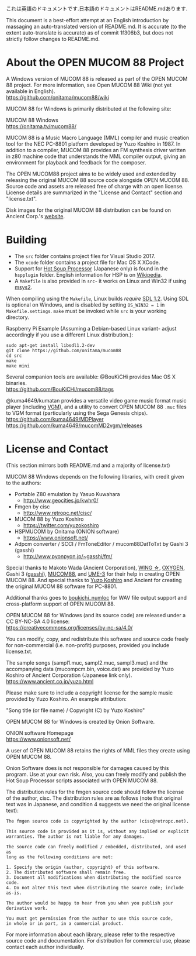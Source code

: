 これは英語のドキュメントです.日本語のドキュメントはREADME.mdあります.

This document is a best-effort attempt at an English introduction by massaging
an auto-translated version of README.md. It is accurate (to the extent
auto-translate is accurate) as of commit 1f306b3,
but does not strictly follow changes to README.md.

# About the OPEN MUCOM 88 Project

A Windows version of MUCOM 88 is released as part of the OPEN MUCOM 88 project.
For more information, see Open MUCOM 88 Wiki (not yet available in English). <br>
https://github.com/onitama/mucom88/wiki

MUCOM 88 for Windows is primarily distributed at the following site:

MUCOM 88 Windows <br>
https://onitama.tv/mucom88/

MUCOM 88 is a Music Macro Language (MML) compiler and music creation tool for
the NEC PC-8801 platform developed by Yuzo Koshiro in 1987. In addition to a
compiler, MUCOM 88 provides an FM synthesis driver written in z80 machine code
that understands the MML compiler output, giving an environment for playback
and feedback for the composer.

The OPEN MUCOM88 project aims to be widely used and extended by releasing the
original MUCOM 88 source code alongside OPEN MUCOM 88. Source code and assets
are released free of charge with an open license. License details are
summarized in the "License and Contact" section and "license.txt".

Disk images for the original MUCOM 88 distribution can be found on Ancient
Corp.'s [website](https://www.ancient.co.jp/~mucom88/).

# Building
* The `src` folder contains project files for Visual Studio 2017.
* The `xcode` folder contains a project file for Mac OS X XCode.
* Support for [Hot Soup Processor](hsp.tv) (Japanese only) is found in the
  `hspplugin` folder. English information for HSP is on
  [Wikipedia](https://en.wikipedia.org/wiki/Hot_Soup_Processor).
* A `Makefile` is also provided in `src`- it works on Linux and Win32 if using
  [msys2](https://www.msys2.org).

When compiling using the `Makefile`, Linux builds _require_
[SDL 1.2](https://www.libsdl.org/download-1.2.php). Using SDL is optional on
Windows, and is disabled by setting `OS_WIN32 = 1` in `Makefile.settings`.
`make` must be invoked while `src` is your working directory.

Raspberry Pi Example (Assuming a Debian-based Linux variant- adjust
accordingly if you use a different Linux distribution.):

```
sudo apt-get install libsdl1.2-dev
git clone https://github.com/onitama/mucom88
cd src
make
make mini
```

Several companion tools are available:
@BouKiCHi provides Mac OS X binaries. <br>
https://github.com/BouKiCHi/mucom88/tags

@kuma4649/kumatan provides a versatile video game music format music player
(including [VGM](https://vgmrips.net/wiki/VGM_Specification)), and a
utility to convert OPEN MUCOM 88 `.muc` files to VGM format (particularly
using the Sega Genesis chips). <br>
https://github.com/kuma4649/MDPlayer <br>
https://github.com/kuma4649/mucomMD2vgm/releases

# License and Contact
(This section mirrors both README.md and a majority of license.txt)

MUCOM 88 Windows depends on the following libraries, with credit given
to the authors:

* Portable Z80 emulation by Yasuo Kuwahara
  * http://www.geocities.jp/kwhr0/
* Fmgen by cisc
  * http://www.retropc.net/cisc/
* MUCOM 88 by Yuzo Koshiro
  * https://twitter.com/yuzokoshiro
* HSPMUCOM by Onitama (ONION software)
  * https://www.onionsoft.net/
* Adpcm converter / SCCI / FmToneEditor / mucom88DatToTxt by Gashi 3
  (gasshi)
  * http://www.pyonpyon.jp/~gasshi/fm/

Special thanks to Makoto Wada (Ancient Corporation),
[WING ☆](https://twitter.com/wing_ghost),
[OXYGEN](https://twitter.com/OXYGEN_PZ),
Gashi 3 ([gasshi](http://www.pyonpyon.jp/~gasshi/fm/)),
[MUCOM88](https://twitter.com/mucom88), and
[UME-3](https://twitter.com/ume3fmp) for their help in creating OPEN
MUCOM 88. And special thanks to
[Yuzo Koshiro](https://twitter.com/yuzokoshiro) and Ancient for creating
the original MUCOM 88 software for PC-8801.

Additional thanks goes to
[boukichi_numloc](https://twitter.com/boukichi_numloc) for WAV file
output support and cross-platform support of OPEN MUCOM 88.

OPEN MUCOM 88 for Windows (and its source code) are released under
a CC BY-NC-SA 4.0 license: <br>
https://creativecommons.org/licenses/by-nc-sa/4.0/

You can modify, copy, and redistribute this software and source code
freely for non-commercial (i.e. non-profit) purposes, provided you
include license.txt.

The sample songs (sampl1.muc, sampl2.muc, sampl3.muc) and the
accompanying data (mucompcm.bin, voice.dat) are provided by Yuzo Koshiro
of Ancient Corporation (Japanese link only). <br>
https://www.ancient.co.jp/yuzo.html

Please make sure to include a copyright license for the sample music
provided by Yuzo Koshiro. An example attribution:

"Song title (or file name) / Copyright (C) by Yuzo Koshiro"

OPEN MUCOM 88 for Windows is created by Onion Software.

ONION software Homepage <br>
https://www.onionsoft.net/

A user of OPEN MUCOM 88 retains the rights of MML files they create using
OPEN MUCOM 88.

Onion Software does is not responsible for damages caused by this
program. Use at your own risk. Also, you can freely modify and publish
the Hot Soup Processor scripts associated with OPEN MUCOM 88.

The distribution rules for the fmgen source code should follow the
license of the author, cisc. The distribution rules are as follows
(note that original text was in Japanese, and condition 4 suggests we
need the original license text):

```
The fmgen source code is copyrighted by the author (cisc@retropc.net).

This source code is provided as it is, without any implied or explicit
warranties. The author is not liable for any damages.

The source code can freely modified / embedded, distributed, and used as
long as the following conditions are met:

1. Specify the origin (author, copyright) of this software.
2. The distributed software shall remain free.
3. Document all modifications when distributing the modified source code.
4. Do not alter this text when distributing the source code; include
as-is.

The author would be happy to hear from you when you publish your
derivative work.

You must get permission from the author to use this source code,
in whole or in part, in a commercial product.
```

For more information about each library, please refer to the respective
source code and documentation. For distribution for commercial use,
please contact each author individually.
